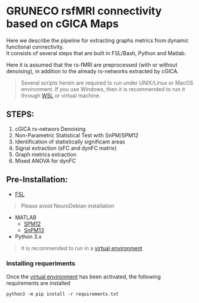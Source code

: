 # GRUNECO rsfMRI connectivity based on cGICA Maps
Here we describe the pipeline for extracting graphs metrics from  dynamic functional connectivity.  
It consists of several steps that are built in FSL/Bash, Python and Matlab.

Here it is assumed that the rs-fMRI are preprocessed (with or without denoising), in addition to the already rs-networks extracted by cGICA.
> Several scripts herein are required to run under UNIX/Linux or MacOS environment.
> If you use Windows, then it is recommended to run it through [WSL](https://ubuntu.com/tutorials/install-ubuntu-on-wsl2-on-windows-11-with-gui-support#1-overview) or virtual machine.

## **STEPS**:

1. cGICA rs-networs Denoising
2. Non-Parametric Statistical Test with SnPM/SPM12
3. Identification of statistically significant areas
4. Signal extraction (sFC and dynFC matrix)
5. Graph metrics extraction
6. Mixed ANOVA for dynFC


## Pre-Installation:

* [FSL](https://fsl.fmrib.ox.ac.uk/fsl/fslwiki)
> Please avoid NeuroDebian installation
* MATLAB
     - [SPM12](https://www.fil.ion.ucl.ac.uk/spm/software/spm12/)
     - [SnPM13](http://www.nisox.org/Software/SnPM13/)
* Python 3.x
> It is recommended to run in a [virtual environment](https://packaging.python.org/en/latest/guides/installing-using-pip-and-virtual-environments/)

### Installing requeriments
Once the [virtual environment](https://packaging.python.org/en/latest/guides/installing-using-pip-and-virtual-environments/) has been activated, the following requirements are installed
```
python3 -m pip install -r requirements.txt
```

